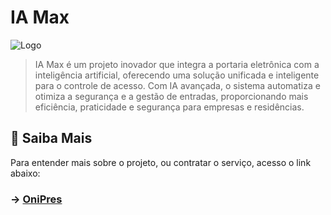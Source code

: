 # IA Max

<img src="assets/.png" alt="Logo">

> IA Max é um projeto inovador que integra a portaria eletrônica com a inteligência artificial, oferecendo uma solução unificada e inteligente para o controle de acesso. Com IA avançada, o sistema automatiza e otimiza a segurança e a gestão de entradas, proporcionando mais eficiência, praticidade e segurança para empresas e residências.

## 🚨 Saiba Mais

Para entender mais sobre o projeto, ou contratar o serviço, acesso o link abaixo:

 ### -> [OniPres](https://onipres.com.br/)

